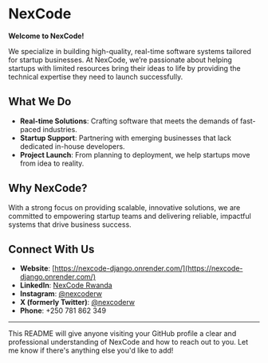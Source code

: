 # NexCode

**Welcome to NexCode!**

We specialize in building high-quality, real-time software systems tailored for startup businesses. At NexCode, we’re passionate about helping startups with limited resources bring their ideas to life by providing the technical expertise they need to launch successfully.

## What We Do

- **Real-time Solutions**: Crafting software that meets the demands of fast-paced industries.
- **Startup Support**: Partnering with emerging businesses that lack dedicated in-house developers.
- **Project Launch**: From planning to deployment, we help startups move from idea to reality.

## Why NexCode?

With a strong focus on providing scalable, innovative solutions, we are committed to empowering startup teams and delivering reliable, impactful systems that drive business success.

## Connect With Us

- **Website**: [https://nexcode-django.onrender.com/](https://nexcode-django.onrender.com/)
- **LinkedIn**: [NexCode Rwanda](https://www.linkedin.com/company/nexcode-rwanda/)
- **Instagram**: [@nexcoderw](https://instagram.com/nexcoderw)
- **X (formerly Twitter)**: [@nexcoderw](https://x.com/nexcoderw)
- **Phone**: +250 781 862 349

---

This README will give anyone visiting your GitHub profile a clear and professional understanding of NexCode and how to reach out to you. Let me know if there's anything else you'd like to add!
